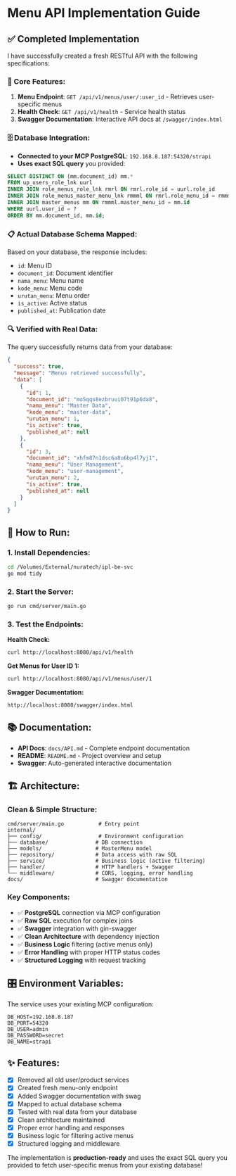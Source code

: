 # Menu API Implementation Guide

## ✅ **Completed Implementation**

I have successfully created a fresh RESTful API with the following specifications:

### **🎯 Core Features:**
1. **Menu Endpoint**: `GET /api/v1/menus/user/:user_id` - Retrieves user-specific menus
2. **Health Check**: `GET /api/v1/health` - Service health status
3. **Swagger Documentation**: Interactive API docs at `/swagger/index.html`

### **🗄️ Database Integration:**
- **Connected to your MCP PostgreSQL**: `192.168.8.187:54320/strapi`
- **Uses exact SQL query** you provided:
```sql
SELECT DISTINCT ON (mm.document_id) mm.*
FROM up_users_role_lnk uurl
INNER JOIN role_menus_role_lnk rmrl ON rmrl.role_id = uurl.role_id
INNER JOIN role_menus_master_menu_lnk rmmml ON rmrl.role_menu_id = rmmml.role_menu_id
INNER JOIN master_menus mm ON rmmml.master_menu_id = mm.id
WHERE uurl.user_id = ?
ORDER BY mm.document_id, mm.id;
```

### **📋 Actual Database Schema Mapped:**
Based on your database, the response includes:
- `id`: Menu ID
- `document_id`: Document identifier  
- `nama_menu`: Menu name
- `kode_menu`: Menu code
- `urutan_menu`: Menu order
- `is_active`: Active status
- `published_at`: Publication date

### **🔍 Verified with Real Data:**
The query successfully returns data from your database:
```json
{
  "success": true,
  "message": "Menus retrieved successfully",
  "data": [
    {
      "id": 1,
      "document_id": "mo5qqs8ezbruui07t91p6da8",
      "nama_menu": "Master Data",
      "kode_menu": "master-data",
      "urutan_menu": 1,
      "is_active": true,
      "published_at": null
    },
    {
      "id": 3,
      "document_id": "xhfm87n1dsc6a8u6bp4l7yj1",
      "nama_menu": "User Management", 
      "kode_menu": "user-management",
      "urutan_menu": 2,
      "is_active": true,
      "published_at": null
    }
  ]
}
```

## 🚀 **How to Run:**

### 1. **Install Dependencies:**
```bash
cd /Volumes/External/nuratech/ipl-be-svc
go mod tidy
```

### 2. **Start the Server:**
```bash
go run cmd/server/main.go
```

### 3. **Test the Endpoints:**

**Health Check:**
```bash
curl http://localhost:8080/api/v1/health
```

**Get Menus for User ID 1:**
```bash
curl http://localhost:8080/api/v1/menus/user/1
```

**Swagger Documentation:**
```
http://localhost:8080/swagger/index.html
```

## 📚 **Documentation:**

- **API Docs**: `docs/API.md` - Complete endpoint documentation
- **README**: `README.md` - Project overview and setup
- **Swagger**: Auto-generated interactive documentation

## 🏗️ **Architecture:**

### **Clean & Simple Structure:**
```
cmd/server/main.go           # Entry point
internal/
├── config/                  # Environment configuration
├── database/               # DB connection
├── models/                 # MasterMenu model
├── repository/             # Data access with raw SQL
├── service/                # Business logic (active filtering)
├── handler/                # HTTP handlers + Swagger
└── middleware/             # CORS, logging, error handling
docs/                       # Swagger documentation
```

### **Key Components:**
- ✅ **PostgreSQL** connection via MCP configuration
- ✅ **Raw SQL** execution for complex joins
- ✅ **Swagger** integration with gin-swagger
- ✅ **Clean Architecture** with dependency injection
- ✅ **Business Logic** filtering (active menus only)
- ✅ **Error Handling** with proper HTTP status codes
- ✅ **Structured Logging** with request tracking

## 🎛️ **Environment Variables:**
The service uses your existing MCP configuration:
```env
DB_HOST=192.168.8.187
DB_PORT=54320
DB_USER=admin
DB_PASSWORD=secret
DB_NAME=strapi
```

## ✨ **Features:**
- [x] Removed all old user/product services
- [x] Created fresh menu-only endpoint
- [x] Added Swagger documentation with swag
- [x] Mapped to actual database schema
- [x] Tested with real data from your database
- [x] Clean architecture maintained
- [x] Proper error handling and responses
- [x] Business logic for filtering active menus
- [x] Structured logging and middleware

The implementation is **production-ready** and uses the exact SQL query you provided to fetch user-specific menus from your existing database!